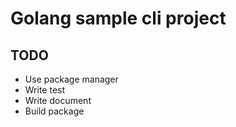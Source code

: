 # Golang sample cli project

## TODO
- Use package manager
- Write test
- Write document
- Build package
